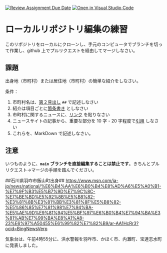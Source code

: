[![Review Assignment Due Date](https://classroom.github.com/assets/deadline-readme-button-22041afd0340ce965d47ae6ef1cefeee28c7c493a6346c4f15d667ab976d596c.svg)](https://classroom.github.com/a/Jc5hINgy)
[![Open in Visual Studio Code](https://classroom.github.com/assets/open-in-vscode-2e0aaae1b6195c2367325f4f02e2d04e9abb55f0b24a779b69b11b9e10269abc.svg)](https://classroom.github.com/online_ide?assignment_repo_id=19847894&assignment_repo_type=AssignmentRepo)
# ローカルリポジトリ編集の練習

このリポジトリをローカルにクローンし、手元のコンピュータでブランチを切って作業し、github 上でプルリクエストを経由してマージしなさい。

## 課題

出身地（市町村）または居住地（市町村）の簡単な紹介をしなさい。

条件：

1. 市町村名は、[第２見出し](https://docs.github.com/ja/get-started/writing-on-github/getting-started-with-writing-and-formatting-on-github/basic-writing-and-formatting-syntax#headings) `##` で記述しなさい
1. 紹介は項目ごとに[箇条書き](https://docs.github.com/ja/get-started/writing-on-github/getting-started-with-writing-and-formatting-on-github/basic-writing-and-formatting-syntax#lists) としなさい
3. 市町村に関するニュースに、[リンク](https://docs.github.com/ja/get-started/writing-on-github/getting-started-with-writing-and-formatting-on-github/basic-writing-and-formatting-syntax#lists) を貼りなさい
4. ニュースサイトの記事から、重要な部分を 10 字 - 20 字程度で[引用](https://docs.github.com/ja/get-started/writing-on-github/getting-started-with-writing-and-formatting-on-github/basic-writing-and-formatting-syntax#quoting-text) しなさい
5. これらを、MarkDown で記述しなさい。

## 注意

いつものように、**`main` ブランチを直接編集することは禁止です**。きちんとプルリクエスト→マージの手順を踏んでください。

##石川県羽咋市飯山町出身##
https://www.msn.com/ja-jp/news/national/%E6%B4%AA%E6%B0%B4%E8%AD%A6%E5%A0%B1-%E7%9F%B3%E5%B7%9D%E7%9C%8C-%E7%BE%BD%E5%92%8B%E5%B8%82-%E3%81%8B%E3%81%BB%E3%81%8F%E5%B8%82-%E5%86%85%E7%81%98%E7%94%BA-%E5%AE%9D%E9%81%94%E5%BF%97%E6%B0%B4%E7%94%BA%E3%81%AB%E7%99%BA%E8%A1%A8-23%E6%97%A50455%E6%99%82%E7%82%B9/ar-AA1HcRr3?ocid=BingNewsVerp

気象台は、午前4時55分に、洪水警報を羽咋市、かほく市、内灘町、宝達志水町に発表しました。
